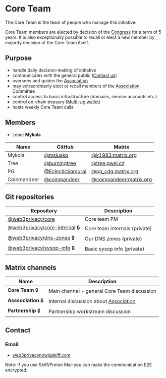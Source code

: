 # Core Team

The Core Team is the team of people who manage this initiative.

Core Team members are elected by decision of the [Congress](/congress) for a term of 5 years. It is also exceptionally possible to recall or elect a new member by majority decision of the Core Team itself.

## Purpose
* handle daily decision-making of initiative
* communicates with the general public ([Contact us](/contacts))
* oversees and guides the [Association](/association)
* may extraordinarily elect or recall members of the [Association](/association) Committee
* control access to basic infrastructure (domains, service accounts etc.)
* control on-chain treasury ([Multi-sig wallet](/core-team/multisig))
* hosts weekly Core Team calls

## Members

* Lead: **Mykola**

| Name | GitHub | Matrix |
| --- | --- | --- |
| Mykola | [@msiusko](https://github.com/msiusko) | [@k1983:matrix.org](https://matrix.to/#/@k1983:matrix.org/) |
| Tree | [@burningtree](https://github.com/burningtree) | [@tree:gwei.cz](https://matrix.to/#/@tree:gwei.cz) |
| PG | [@EclecticSamurai](https://github.com/EclecticSamurai) | [@pg_cdg:matrix.org](https://matrix.to/#/@pg_cdg:matrix.org) |
| Coinmandeer | [@coinmandeer](https://github.com/coinmandeer) | [@coinmandeer:matrix.org](https://matrix.to/#/@coinmandeer:matrix.org) | 

## Git repositories

| Repository | Description |
| --- | --- |
| [@web3privacy/core](https://github.com/web3privacy/core) | Core team PM | 
| [@web3privacy/core-internal](https://github.com/web3privacy/core-internal) 🔒 | Core team internals (private) | 
| [@web3privacy/dns-zones](https://github.com/web3privacy/dns-zones) 🔒 | Our DNS zones (private) | 
| [@web3privacy/sysop-info](https://github.com/web3privacy/sysop-info) 🔒 | Basic sysop info (private) | 

## Matrix channels

| Name | Description |
| --- | --- |
| **Core Team** 🔒 | Main channel - general Core Team discussion |
| **Asssociation** 🔒 | Internal discussion about [Association](/association/) |
| **Partnership** 🔒 | Partnership workstream discussion |

## Contact

### Email
* web3privacynow@skiff.com

Note: If you use Skiff/Proton Mail you can make the communication E2E encrypted.
